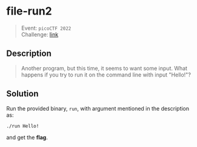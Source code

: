 # file-run2
> Event: `picoCTF 2022`  
> Challenge: [link](https://play.picoctf.org/challenges/267/)

## Description
> Another program, but this time, it seems to want some input. What happens if you try to run it on the command line with input "Hello!"?

## Solution
Run the provided binary, `run`, with argument mentioned in the description as:
```bash
./run Hello!
```
and get the **flag**.